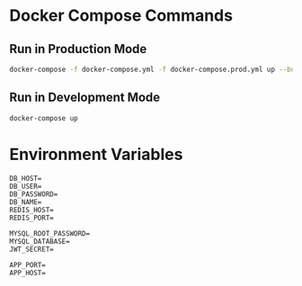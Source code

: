 # Docker Compose Commands

## Run in Production Mode

```bash
docker-compose -f docker-compose.yml -f docker-compose.prod.yml up --build
```

## Run in Development Mode
```bash
docker-compose up
```

# Environment Variables
```env
DB_HOST=
DB_USER=
DB_PASSWORD=
DB_NAME=
REDIS_HOST=
REDIS_PORT=

MYSQL_ROOT_PASSWORD=
MYSQL_DATABASE=
JWT_SECRET=

APP_PORT=
APP_HOST=
```
